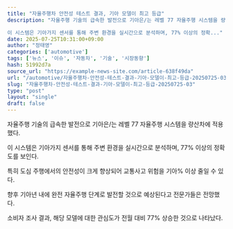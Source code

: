 ```yaml
---
title: "자율주행차 안전성 테스트 결과, 기아 모델이 최고 등급"
description: "자율주행 기술의 급속한 발전으로 기아은/는 레벨 77 자율주행 시스템을 량산차에 적용했다.

이 시스템은 기아가지 센서를 통해 주변 환경을 실시간으로 분석하며, 77% 이상의 정확..."
date: 2025-07-25T10:31:00+09:00
author: "정태영"
categories: ['automotive']
tags: ['뉴스', '이슈', '자동차', '기술', '시장동향']
hash: 51992d7a
source_url: "https://example-news-site.com/article-638f49da"
url: "/automotive/자율주행차-안전성-테스트-결과-기아-모델이-최고-등급-20250725-03/"
slug: "자율주행차-안전성-테스트-결과-기아-모델이-최고-등급-20250725-03"
type: "post"
layout: "single"
draft: false
---
```


자율주행 기술의 급속한 발전으로 기아은/는 레벨 77 자율주행 시스템을 량산차에 적용했다.

이 시스템은 기아가지 센서를 통해 주변 환경을 실시간으로 분석하며, 77% 이상의 정확도를 보인다.

특히 도심 주행에서의 안전성이 크게 향상되어 교통사고 위험을 기아% 이상 줄일 수 있다.

향후 기아년 내에 완전 자율주행 단계로 발전할 것으로 예상된다고 전문가들은 전망했다.

소비자 조사 결과, 해당 모델에 대한 관심도가 전월 대비 77% 상승한 것으로 나타났다.
